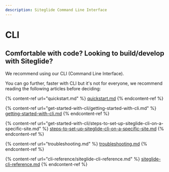 ```yaml
---
description: Siteglide Command Line Interface
---
```


# CLI

## Comfortable with code? Looking to build/develop with Siteglide?&#x20;

We recommend using our CLI (Command Line Interface).

You can go further, faster with CLI but it's not for everyone, we recommend reading the following articles before deciding:

{% content-ref url="quickstart.md" %}
[quickstart.md](quickstart.md)
{% endcontent-ref %}

{% content-ref url="get-started-with-cli/getting-started-with-cli.md" %}
[getting-started-with-cli.md](get-started-with-cli/getting-started-with-cli.md)
{% endcontent-ref %}

{% content-ref url="get-started-with-cli/steps-to-set-up-siteglide-cli-on-a-specific-site.md" %}
[steps-to-set-up-siteglide-cli-on-a-specific-site.md](get-started-with-cli/steps-to-set-up-siteglide-cli-on-a-specific-site.md)
{% endcontent-ref %}

{% content-ref url="troubleshooting.md" %}
[troubleshooting.md](troubleshooting.md)
{% endcontent-ref %}

{% content-ref url="cli-reference/siteglide-cli-reference.md" %}
[siteglide-cli-reference.md](cli-reference/siteglide-cli-reference.md)
{% endcontent-ref %}
